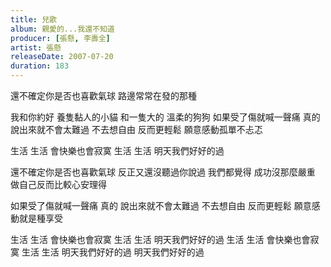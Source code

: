 ```yaml
---
title: 兒歌
album: 親愛的...我還不知道
producer: [張懸, 李壽全]
artist: 張懸
releaseDate: 2007-07-20
duration: 183
---
```

還不確定你是否也喜歡氣球
路邊常常在發的那種

我和你約好 養隻黏人的小貓 和一隻大的 溫柔的狗狗
如果受了傷就喊一聲痛 真的 說出來就不會太難過
不去想自由 反而更輕鬆 願意感動孤單不忐忑

生活 生活 會快樂也會寂寞
生活 生活 明天我們好好的過

還不確定你是否也喜歡氣球
反正又還沒聽過你說過
我們都覺得 成功沒那麼嚴重
做自己反而比較心安理得

如果受了傷就喊一聲痛 真的 說出來就不會太難過
不去想自由 反而更輕鬆 願意感動就是種享受

生活 生活 會快樂也會寂寞
生活 生活 明天我們好好的過
生活 生活 會快樂也會寂寞
生活 生活 明天我們好好的過
明天我們好好的過
